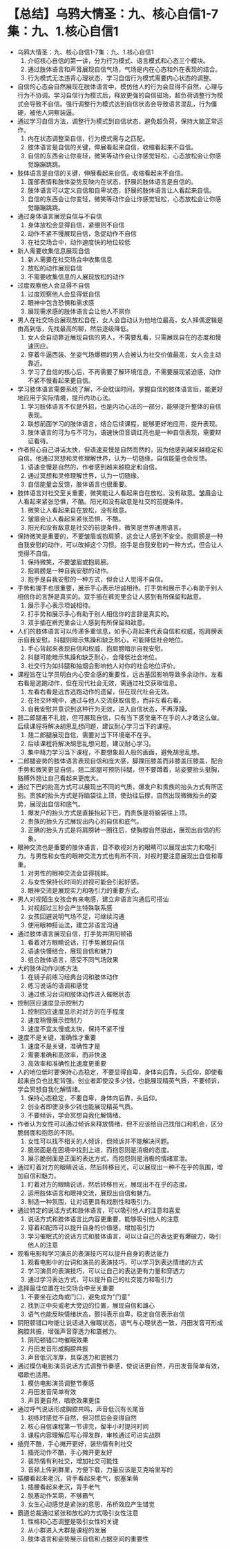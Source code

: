 # 【总结】乌鸦大情圣：九、核心自信1-7集：九、1.核心自信1

-   乌鸦大情圣：九、核心自信1-7集：九、1.核心自信1
    1.  介绍核心自信的第一讲，分为行为模式、语言模式和心态三个模块。
    2.  通过肢体语言和声音展现自信气场，气场是内在心态和外在表现的结合。
    3.  行为模式无法违背心理状态，学习自信行为模式需要内心状态的调整。
-   自信的心态会自然展现在肢体语言中，模仿他人的行为会显得不自然，心理与行为不协调。学习自信行为模式后，释放更强的自信磁场，超负荷调整行为模式会导致不自信。强行调整行为模式达到自信状态会导致语言混乱，行为僵硬，被他人洞察装逼。
-   通过学习自信方法，调整行为模式到自信状态，避免超负荷，保持大脑正常运作。
    1.  内在状态调整至自信，行为模式需与之匹配。
    2.  肢体语言是自信的关键，伸展看起来自信，收缩看起来不自信。
    3.  自信的东西会让你变轻，微笑等动作会让你感觉轻松，心态放松会让你感觉蹦蹦跳跳。
-   肢体语言是自信的关键，伸展看起来自信，收缩看起来不自信。
    1.  面部表情和肢体姿势反映内在状态，舒展的肢体语言是自信的。
    2.  肢体语言可以定义自信和自卑状态，舒展的肢体语言让人看起来自信。
    3.  自信的东西会让你变轻，微笑等动作会让你感觉轻松，心态放松会让你感觉蹦蹦跳跳。
-   通过身体语言展现自信与不自信
    1.  身体放松会显得自信，紧绷则不自信
    2.  动作不紧不慢展现自信，急促动作不自信
    3.  在社交场合中，动作速度快的地位较低
-   新人需要收集信息展现自信
    1.  新人需要在社交场合中收集信息
    2.  放松的动作展现自信
    3.  不需要收集信息的人展现放松的动作
-   过度观察他人会显得不自信
    1.  过度观察他人会显得低自信
    2.  眼神中包含恐惧和需求感
    3.  展现需求感的肢体语言会让他人不屌你
-   男人在社交场合展现放松自在，女人会自动认为他地位最高，女人择偶逻辑是由高到低，先找最高的聊，然后逐级降低。
    1.  女人会自动靠近展现自信的男人，不需要乱看，只需展现自在的态度和慢速回应。
    2.  穿着牛逼西装、坐姿气场爆棚的男人会被认为社交价值最高，女人会主动靠近。
    3.  学习了自信的核心后，不再需要了解环境信息，不需要展现紧迫感，动作不紧不慢看起来更自信。
-   学习肢体语言需要系统了解，不会耽误时间，掌握自信的肢体语言后，能更好地应用于实际情境，提升内功心法。
    1.  学习肢体语言不仅是外招，也是内功心法的一部分，能够提升整体的自信表现。
    2.  联想前面学习的肢体语言，结合后续课程，能够更好地应用，提升表现。
    3.  肢体语言的可为与不可为，语速快但音调红亮也是一种自信表现，需要辩证看待。
-   作者担心自己讲话太快，但语速变慢是自然而然的，因为他感到越来越稳定和自信。他通过冥想和灵修理解世界，认为一切随缘，自信能量也会反馈。
    1.  语速变慢是自然的，作者感到越来越稳定和自信。
    2.  通过冥想和灵修理解世界，认为一切随缘。
    3.  自信能量会反馈，肢体语言也很重要。
-   肢体语言对社交至关重要，微笑能让人看起来自在放松，没有敌意。皱眉会让人看起来紧张恐惧，不酷。阳光和没有敌意是社交的前提条件。
    1.  微笑让人看起来自在放松，没有敌意。
    2.  皱眉会让人看起来紧张恐惧，不酷。
    3.  阳光和没有敌意是社交的前提条件，微笑是世界通用语言。
-   保持微笑是重要的，不要皱眉或抱肩膀，这会让人感到不安全。抱肩膀是一种自我安慰的动作，可以改掉这个习惯。抱手是自我安慰的一种方式，但会让人觉得不自信。
    1.  保持微笑，不要皱眉或抱肩膀。
    2.  抱肩膀是一种自我安慰的动作。
    3.  抱手是自我安慰的一种方式，但会让人觉得不自信。
-   手势和握手也很重要，展示手心表示坦诚相待。打手势和展示手心有助于别人相信你的言辞是真实的。双手插在裤兜里会让人感到有所保留和敌意。
    1.  展示手心表示坦诚相待。
    2.  打手势和展示手心有助于别人相信你的言辞是真实的。
    3.  双手插在裤兜里会让人感到有所保留和敌意。
-   人们的肢体语言可以传递多重信息，如手心背起来代表自信和权威，抱肩膀表示自我安慰。抖腿则暗示焦躁和缺乏耐心，可能降低社会地位。
    1.  手心背起来表现自信和权威，抱肩膀暗示自我安慰。
    2.  抖腿可能暗示焦躁和缺乏耐心，会降低社会地位。
    3.  社交行为如抖腿和抽烟会影响他人对你的社会地位评价。
-   课程旨在让学员明白内心安全感的重要性，远古基因影响导致多余动作。左看右看是逃跑动作，但在现代社会无效，需通过社交获取信息。
    1.  左看右看是远古逃跑动作的遗留，但在现代社会无效。
    2.  在社交环境中，通过与他人交流获取信息，而非左看右看。
    3.  自我安慰并意识到这种行为无效，进入自信状态，不再浮躁。
-   翘二郎腿虽不礼貌，但可展现自信，只有当下感觉毫不在乎的人才敢这么做。后续课程将解决胡思乱想问题，建议耐心学习当下的课程。
    1.  翘二郎腿展现自信，需要对当下环境毫不在乎。
    2.  后续课程将解决胡思乱想问题，建议耐心学习。
    3.  集中精力学习当下课程，不要想象超人般的画面，避免胡思乱想。
-   二郎腿姿势的肢体语言表现自信和庞大感，脚踝压膝盖而非膝盖压膝盖，配合手势和微笑更显自信。翘二郎腿可预防抖腿，但不要蹲着，站姿要抬头挺胸，胳膊外翘让自己看起来更庞大。
-   通过下巴的抬高方式可以展现出不同的气质，爆发户和贵族的抬头方式有所区别。贵族的抬头方式是将脑袋往上顶，使劲往后撑，自然出现微微抬头的姿势，展现出自信和底气。
    1.  爆发户的抬头方式是直接抬起下巴，而贵族是将脑袋往上顶。
    2.  贵族的抬头方式展现出内心的自信和底气。
    3.  正确的抬头方式是将肩膀转一圈往后，使胸膛自然挺出，展现出自信的形象。
-   眼神交流也是重要的肢体语言，目不歇视对方的眼睛可以展现出实力和吸引力。与男性和女性的眼神交流方式也有所不同，对视时要注意展现出自信和尊重。
    1.  对男性的眼神交流会显得挑衅。
    2.  与女性保持长时间的对视可能会引起好感。
    3.  眼神交流是展现实力和吸引力的重要方式。
-   男人对视陌生女孩会有来电感，建立非语言沟通后可搭讪
    1.  对视超过三秒会产生特殊联系感
    2.  女孩回避说明气场不足，可继续沟通
    3.  使用眼神搭讪法，建立非语言沟通
-   通过肢体语言展现自信，打手势并阴阳顿错
    1.  看着对方眼睛说话，打手势展现自信
    2.  语速快慢结合，展现自信和魅力
    3.  组合肢体语言，感受不同气场效果
-   大的肢体动作训练方法
    1.  在镜子前练习经典台词和肢体动作
    2.  练习说话的语调和感觉
    3.  通过练习台词和肢体动作进入催眠状态
-   控制回应速度显示控制力
    1.  控制回应速度显示对对方的在乎程度
    2.  速度稍慢展示控制力
    3.  速度不宜太慢或太快，保持不紧不慢
-   速度不是关键，准确性才重要
    1.  速度不是关键，准确性才是
    2.  需要准确和高效率，而非快速
    3.  高效率和准确性比速度更重要
-   人的地位低时要保持心态稳定，不要显得自卑，身体向后靠，头后仰，即使看起来自负也比駝背强。创业者即使没多少钱，也能展现精英气质，不要倾诉，学会冥想自我化解情绪。
    1.  保持心态稳定，不要自卑，身体向后靠，头后仰。
    2.  创业者即使没多少钱也能展现精英气质。
    3.  不要倾诉，学会冥想自我化解情绪。
-   作者认为女性可以通过倾诉来释放情绪，但不应该给自己找借口和机会，区分脆弱面和抱怨的不同。
    1.  女性可以找不相关的人倾诉，但倾诉并不能解决问题。
    2.  脆弱面是在困境中找到上进，而抱怨则是消极的态度。
    3.  展示脆弱面是正面的表达方式，而抱怨则是消极的情绪宣泄。
-   通过盯着对方的眼睛说话，然后转移目光，可以展现出一种不在乎的氛围，增加自信和魅力。
    1.  盯着对方的眼睛说话，然后转移目光，展现出不在乎的态度。
    2.  运用肢体语言和眼神交流，展现出自信和魅力。
    3.  制造一种氛围，让对话更具有戏剧性和吸引力。
-   通过特定的说话方式和肢体语言，可以吸引他人的注意和喜爱
    1.  说话方式和肢体语言比内容更重要，能够吸引他人的注意
    2.  穿着和配饰可以提升自身的价值感，增加吸引力
    3.  学习催眠式的说话方式和肢体语言，可以让自己的表达更有爆破力，吸引他人的注意
-   观看电影和学习演员的表演技巧可以提升自身的表达能力
    1.  观看电影中的台词和演员的表演技巧，可以学习到表达情绪的方式
    2.  学习演员的表演技巧，可以让自己的表达更有力量和穿透力
    3.  通过学习表达方式，可以提升自己的社交能力和吸引力
-   选择最佳位置在社交场合中至关重要
    1.  不要坐在边角或门口，避免成为"门童"
    2.  找到正中央或老大旁边的位置，展现自信和雄心
    3.  语气也能反映情绪状态，颤抖表示自卑，稳定自信表示自信
-   阴阳顿错口吻能让说话进入催眠状态，语气与心理状态一致，丹田发音可形成胸腔共振，增强声音穿透力和震撼力。
    1.  阴阳顿错口吻催眠效果
    2.  丹田发音形成胸腔共振
    3.  声音低沉浑厚，具穿透力和震撼力
-   通过模仿电影演员说话方式调整节奏感，使说话更自然，丹田发音简单有效，唱歌也适用。
    1.  模仿电影演员调整节奏感
    2.  丹田发音简单有效
    3.  声音更自然，唱歌效果更佳
-   通过呼气说话形成胸腔共鸣，声音低沉有长尾音
    1.  初练时感觉不自然，但习惯后会变得自然
    2.  核心自信课程第一节讲完，留半小时提问时间
    3.  课程内容理解后写心得发群，审核通过可进实战群
-   插兜不酷，手心摊开更好，装热情有利社交
    1.  插兜动作不酷，手心摊开更友好
    2.  装热情有利社交，增加社交可能性
    3.  音频上传到群里，方便下载，力量应该是艾克哈里写的
-   插腰看起来老沉，背手看起来老气，脱塞呆萌
    1.  插腰看起来老沉，背手老气
    2.  脱塞动作呆萌，不够霸气
    3.  女生心动感觉是紧张的意思，吊桥效应产生错觉
-   霸道总裁通过紧张和放松的方式吸引女性注意
    1.  性格和心态调整是吸引女性的关键
    2.  从小群进入大群是课程的发展
    3.  肢体语言和姿势展示自信和占据空间的重要性